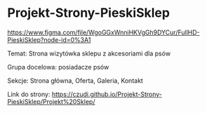 # Projekt-Strony-PieskiSklep
https://www.figma.com/file/WgoGGxWnniHKVgGh9DYCur/FullHD-PieskiSklep?node-id=0%3A1

Temat: Strona wizytówka sklepu z akcesoriami dla psów 

Grupa docelowa: posiadacze psów 

Sekcje: Strona główna, Oferta, Galeria, Kontakt 

Link do strony: https://czudi.github.io/Projekt-Strony-PieskiSklep/Projekt%20Sklep/
